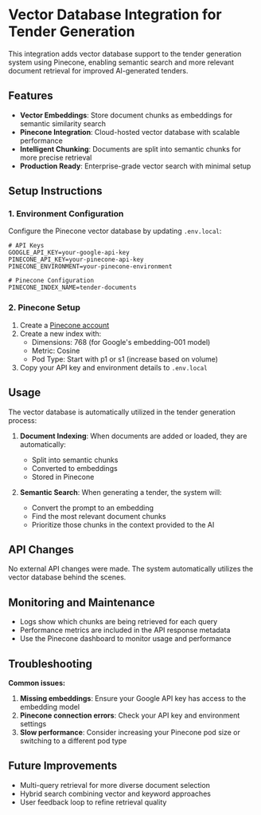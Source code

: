 # Vector Database Integration for Tender Generation

This integration adds vector database support to the tender generation system using Pinecone, enabling semantic search and more relevant document retrieval for improved AI-generated tenders.

## Features

- **Vector Embeddings**: Store document chunks as embeddings for semantic similarity search
- **Pinecone Integration**: Cloud-hosted vector database with scalable performance
- **Intelligent Chunking**: Documents are split into semantic chunks for more precise retrieval
- **Production Ready**: Enterprise-grade vector search with minimal setup

## Setup Instructions

### 1. Environment Configuration

Configure the Pinecone vector database by updating `.env.local`:

```env
# API Keys
GOOGLE_API_KEY=your-google-api-key
PINECONE_API_KEY=your-pinecone-api-key
PINECONE_ENVIRONMENT=your-pinecone-environment

# Pinecone Configuration
PINECONE_INDEX_NAME=tender-documents
```

### 2. Pinecone Setup

1. Create a [Pinecone account](https://www.pinecone.io/)
2. Create a new index with:
   - Dimensions: 768 (for Google's embedding-001 model)
   - Metric: Cosine
   - Pod Type: Start with p1 or s1 (increase based on volume)
3. Copy your API key and environment details to `.env.local`

## Usage

The vector database is automatically utilized in the tender generation process:

1. **Document Indexing**: When documents are added or loaded, they are automatically:
   - Split into semantic chunks
   - Converted to embeddings
   - Stored in Pinecone

2. **Semantic Search**: When generating a tender, the system will:
   - Convert the prompt to an embedding
   - Find the most relevant document chunks
   - Prioritize those chunks in the context provided to the AI

## API Changes

No external API changes were made. The system automatically utilizes the vector database behind the scenes.

## Monitoring and Maintenance

- Logs show which chunks are being retrieved for each query
- Performance metrics are included in the API response metadata
- Use the Pinecone dashboard to monitor usage and performance

## Troubleshooting

**Common issues:**

1. **Missing embeddings**: Ensure your Google API key has access to the embedding model
2. **Pinecone connection errors**: Check your API key and environment settings
3. **Slow performance**: Consider increasing your Pinecone pod size or switching to a different pod type

## Future Improvements

- Multi-query retrieval for more diverse document selection
- Hybrid search combining vector and keyword approaches
- User feedback loop to refine retrieval quality 